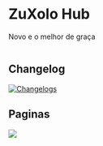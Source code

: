 # ZuXolo Hub
Novo e o melhor de graça
```lua

```
## Changelog
[![Changelogs](https://img.shields.io/badge/Changelogs%20%20-333333?style=for-the-badge&logo=github&logoColor=white)](https://github.com/Lucashgdhhyy/zuxola-hub/blob/main/changelog.md)

## Paginas
[![](https://img.shields.io/badge/Paginas%20%20-333333?style=for-the-badge&logo=github&logoColor=white)](https://github.com/Lucashgdhhyy/zuxola-hub/blob/main/paginas.md)
